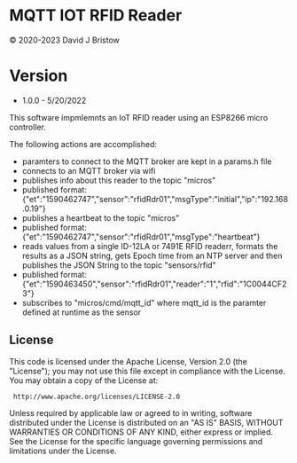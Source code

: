 # MQTT IOT RFID Reader
&copy; 2020-2023 David J Bristow

# Version
* 1.0.0 - 5/20/2022

This software impmlemnts an IoT RFID reader using an ESP8266 micro controller.

The following actions are accomplished:
 - paramters to connect to the MQTT broker are kept in a params.h file
 - connects to an MQTT broker via wifi
 - publishes info about this reader to the topic "micros"
 - published format: {"et":"1590462747","sensor":"rfidRdr01","msgType":"initial","ip":"192.168.0.19"}
 - publishes a heartbeat to the topic "micros"
 - published format: {"et":"1590462747","sensor":"rfidRdr01","msgType":"heartbeat"}
 - reads values from a single ID-12LA or 7491E RFID readerr, formats the results as a JSON string, 
   gets Epoch time from an NTP server and then publishes the JSON String to the topic "sensors/rfid"
 - published format: {"et":"1590463450","sensor":"rfidRdr01","reader":"1","rfid":"1C0044CF23"}
 - subscribes to "micros/cmd/mqtt_id" where mqtt_id is the paramter defined at runtime as the sensor

## License

   This code  is licensed under the Apache License, Version 2.0 (the "License");
   you may not use this file except in compliance with the License.
   You may obtain a copy of the License at:

     http://www.apache.org/licenses/LICENSE-2.0

   Unless required by applicable law or agreed to in writing, software distributed under the License
   is distributed on an "AS IS" BASIS, WITHOUT WARRANTIES OR CONDITIONS OF ANY KIND, either express
   or implied. See the License for the specific language governing permissions and limitations under
   the License.
